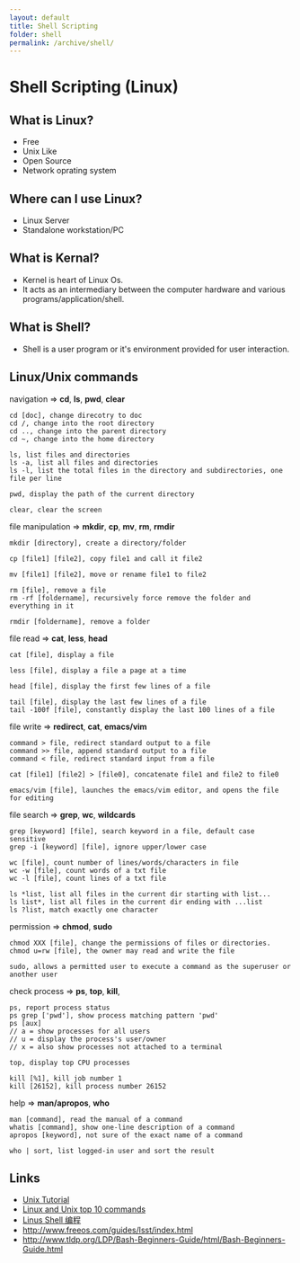```yaml
---
layout: default
title: Shell Scripting
folder: shell
permalink: /archive/shell/
---
```


# Shell Scripting (Linux)

## What is Linux?
- Free
- Unix Like
- Open Source
- Network oprating system

## Where can I use Linux?
- Linux Server
- Standalone workstation/PC

## What is Kernal?
- Kernel is heart of Linux Os.
- It acts as an intermediary between the computer hardware and various programs/application/shell.

## What is Shell?
- Shell is a user program or it's environment provided for user interaction.

## Linux/Unix commands

navigation => **cd**, **ls**, **pwd**, **clear**

```
cd [doc], change direcotry to doc
cd /, change into the root directory
cd .., change into the parent directory
cd ~, change into the home directory

ls, list files and directories
ls -a, list all files and directories
ls -l, list the total files in the directory and subdirectories, one file per line

pwd, display the path of the current directory

clear, clear the screen
```

file manipulation => **mkdir**, **cp**, **mv**, **rm**, **rmdir**

```
mkdir [directory], create a directory/folder

cp [file1] [file2], copy file1 and call it file2

mv [file1] [file2], move or rename file1 to file2

rm [file], remove a file
rm -rf [foldername], recursively force remove the folder and everything in it

rmdir [foldername], remove a folder
```

file read => **cat**, **less**, **head**

```
cat [file], display a file

less [file], display a file a page at a time

head [file], display the first few lines of a file

tail [file], display the last few lines of a file
tail -100f [file], constantly display the last 100 lines of a file
```

file write => **redirect**, **cat**, **emacs/vim**

```
command > file, redirect standard output to a file
command >> file, append standard output to a file
command < file, redirect standard input from a file

cat [file1] [file2] > [file0], concatenate file1 and file2 to file0

emacs/vim [file], launches the emacs/vim editor, and opens the file for editing
```

file search => **grep**, **wc**, **wildcards**

```
grep [keyword] [file], search keyword in a file, default case sensitive
grep -i [keyword] [file], ignore upper/lower case

wc [file], count number of lines/words/characters in file
wc -w [file], count words of a txt file
wc -l [file], count lines of a txt file

ls *list, list all files in the current dir starting with list...
ls list*, list all files in the current dir ending with ...list
ls ?list, match exactly one character
```

permission => **chmod**, **sudo**

```
chmod XXX [file], change the permissions of files or directories.
chmod u=rw [file], the owner may read and write the file

sudo, allows a permitted user to execute a command as the superuser or another user
```

check process => **ps**, **top**, **kill**, 

```
ps, report process status
ps grep ['pwd'], show process matching pattern 'pwd'
ps [aux]
// a = show processes for all users
// u = display the process's user/owner
// x = also show processes not attached to a terminal

top, display top CPU processes

kill [%1], kill job number 1
kill [26152], kill process number 26152
```

help => **man/apropos**, **who**

```
man [command], read the manual of a command
whatis [command], show one-line description of a command
apropos [keyword], not sure of the exact name of a command

who | sort, list logged-in user and sort the result
```

## Links
- [Unix Tutorial](http://www.ee.surrey.ac.uk/Teaching/Unix/)
- [Linux and Unix top 10 commands](http://www.computerhope.com/unixtop1.htm)
- [Linus Shell 编程](http://www.cnblogs.com/xuqiang/archive/2011/04/27/2031034.html)
- <http://www.freeos.com/guides/lsst/index.html>
- <http://www.tldp.org/LDP/Bash-Beginners-Guide/html/Bash-Beginners-Guide.html>
